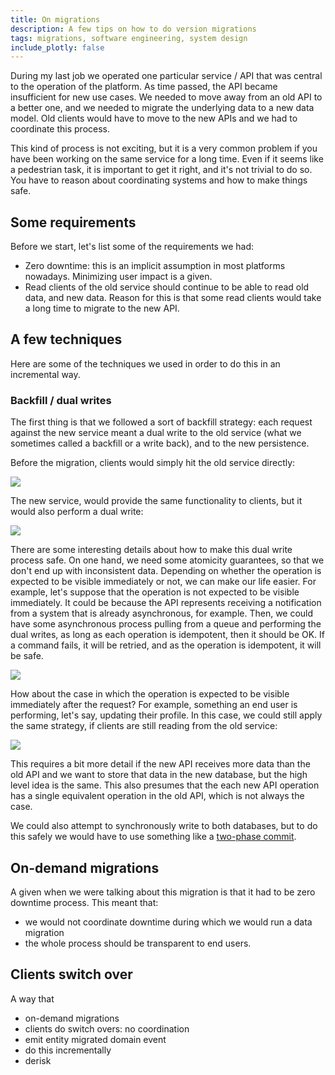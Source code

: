 ```yaml
---
title: On migrations 
description: A few tips on how to do version migrations
tags: migrations, software engineering, system design
include_plotly: false
---
```


During my last job we operated one particular service / API that was central to
the operation of the platform. As time passed, the API became insufficient for
new use cases. We needed to move away from an old API to a better one, and we
needed to migrate the underlying data to a new data model. Old clients would
have to move to the new APIs and we had to coordinate this process.

This kind of process is not exciting, but it is a very common
problem if you have been working on the same service for a long time. Even if it
seems like a pedestrian task, it is important to get it right, and it's not
trivial to do so. You have to reason about coordinating systems and how to make
things safe.

## Some requirements

Before we start, let's list some of the requirements we had:

- Zero downtime: this is an implicit assumption in most platforms nowadays.
Minimizing user impact is a given.
- Read clients of the old service should continue to be able to read old data,
and new data. Reason for this is that some read clients would take a long time
to migrate to the new API.

## A few techniques

Here are some of the techniques we used in order to do this in an incremental
way.

### Backfill / dual writes

The first thing is that we followed a sort of backfill strategy: each request
against the new service meant a dual write to the old service (what we sometimes
called a backfill or a write back), and to the new persistence.

Before the migration, clients would simply hit the old service directly:

<img src="/images/backfill-before.png" class="article-centered-image"/>

The new service, would provide the same functionality to clients, but it would
also perform a dual write:

<img src="/images/backfill-after.png" class="article-centered-image"/>

There are some interesting details about how to make this dual write process
safe. On one hand, we need some atomicity guarantees, so that we don't end up
with inconsistent data. Depending on whether the operation is expected to be
visible immediately or not, we can make our life easier. For example, let's
suppose that the operation is not expected to be visible immediately. It could
be because the API represents receiving a notification from a system that is
already asynchronous, for example. Then, we could have some asynchronous process
pulling from a queue and performing the dual writes, as long as each operation
is idempotent, then it should be OK. If a command fails, it will be retried,
and as the operation is idempotent, it will be safe.

<img src="/images/backfill-async.png" class="article-centered-image"/>

How about the case in which the operation is expected to be visible immediately
after the request? For example, something an end user is performing, let's say,
updating their profile. In this case, we could still apply the same strategy, if
clients are still reading from the old service:

<img src="/images/backfill-sync-write.png" class="article-centered-image"/>

This requires a bit more detail if the new API receives more data than the old
API and we want to store that data in the new database, but the high level idea
is the same. This also presumes that the each new API operation has a single
equivalent operation in the old API, which is not always the case.

We could also attempt to synchronously write to both databases, but to do this
safely we would have to use something like a [two-phase commit](https://en.wikipedia.org/wiki/Two-phase_commit_protocol).

## On-demand migrations

A given when we were talking about this migration is that it had to be zero
downtime process. This meant that:

- we would not coordinate downtime during which we would run a data migration
- the whole process should be transparent to end users.


## Clients switch over

A way that 

- on-demand migrations
- clients do switch overs: no coordination
- emit entity migrated domain event
- do this incrementally
- derisk
